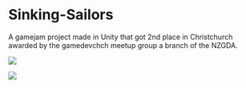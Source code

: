# Sinking-Sailors
A gamejam project made in Unity that got 2nd place in Christchurch awarded by the gamedevchch meetup group a branch of the NZGDA.

![](gitImages/SinkingSailorsmaingif.gif)

![](gitImages/SinkingSailorsRepairingGif.gif)

